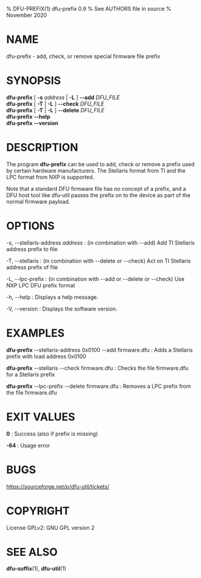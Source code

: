 % DFU-PREFIX(1) dfu-prefix 0.9
% See AUTHORS file in source
% November 2020

# NAME
dfu-prefix - add, check, or remove special firmware file prefix

# SYNOPSIS
**dfu-prefix** [ **\-s** *address* | **\-L** ] **\--add** *DFU_FILE*\
**dfu-prefix** [ **\-T** | **\-L** ] **\--check** *DFU_FILE*\
**dfu-prefix** [ **\-T** | **\-L** ] **\--delete** *DFU_FILE*\
**dfu-prefix** **\--help**\
**dfu-prefix** **\--version**

# DESCRIPTION
The program **dfu-prefix** can be used to add, check or remove a prefix
used by certain hardware manufacturers. The Stellaris format from TI
and the LPC format from NXP is supported.

Note that a standard DFU firmware file has no concept of a prefix, and
a DFU host tool like dfu-util passes the prefix on to the device as
part of the normal firmware payload.

# OPTIONS
-s, \--stellaris-address *address*
: (in combination with \--add) Add TI Stellaris address prefix to file

-T, \--stellaris
: (in combination with \--delete or \--check) Act on TI Stellaris address prefix of file

-L, \--lpc-prefix
: (in combination with \--add or \--delete or \--check) Use NXP LPC DFU prefix format

-h, \--help
: Displays a help message.

-V, \--version
: Displays the software version.

# EXAMPLES
**dfu-prefix** \--stellaris-address 0x0100 \--add firmware.dfu
: Adds a Stellaris prefix with load address 0x0100

**dfu-prefix** \--stellaris \--check firmware.dfu
: Checks the file firmware.dfu for a Stellaris prefix

**dfu-prefix** \--lpc-prefix \--delete firmware.dfu
: Removes a LPC prefix from the file firmware.dfu

# EXIT VALUES
**0**
: Success (also if prefix is missing)

**-64**
: Usage error

# BUGS
https://sourceforge.net/p/dfu-util/tickets/

# COPYRIGHT
License GPLv2: GNU GPL version 2

# SEE ALSO
**dfu-suffix**(1), **dfu-util**(1)
